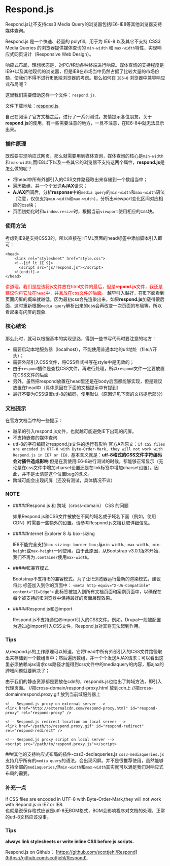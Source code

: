 # Respond.js
Respond.js让不支持css3 Media Query的浏览器包括IE6-IE8等其他浏览器支持媒体查询。

Respond.js 是一个快速、轻量的 polyfill，用于为 IE6-8 以及其它不支持 CSS3 Media Queries 的浏览器提供媒体查询的 `min-width` 和 `max-width`特性，实现响应式网页设计（Responsive Web Design）。

响应式布局，理想状态是，对PC/移动各种终端进行响应。媒体查询的支持程度是IE9+以及其他现代的浏览器，但是IE8在市场当中仍然占据了比较大量的市场份额，使我们不得不进行IE低端浏览器的考虑。那么如何在 `IE6~8` 浏览器中兼容响应式布局呢？

这里我们需要借助这样一个文件：`respond.js`.

文件下载地址：[respond.js](./assets/respond.js).

自己在阅读了官方文档之后，进行了一系列测试。友情提示各位朋友，关于<b>respond.js</b>的使用，有一些需要注意的地方，一旦不注意，在IE6-8中就无法显示出来。



### 插件原理
既然要实现响应式网页，那么就需要用到媒体查询，媒体查询的核心是`min-width` 和 `max-width`,而IE8以下以及一些其它的浏览器不支持这两个属性，<b>respond.js</b>是怎么做的呢？

* 将head中所有外部引入的CSS文件路径取出来存储到一个数组当中；
* 遍历数组，并一个个发送<b>AJAX</b>请求；
* <b>AJAX</b>回调后，分析<b>response</b>中的`media query`的`min-width`和`max-width`语法（注意，仅仅支持`min-width`和`max-width`），分析出viewport变化区间对应相应的css块；
* 页面初始化时和`window.resize`时，根据当前`viewport`使用相应的css块。

### 使用方法
考虑到IE9是支持CSS3的，所以直接在HTML页面的head标签中添加脚本引入即可：

    <head>
        <link rel="stylesheet" href="style.css">
        <!--[if lt IE 9]>
          <script src="js/respond.js"></script>
        <![endif]—>
    </head>
<span style="color: red;">讲道理，我们是应该将js文件放在html文件的最后，但是<b>repond.js</b>文件，我还是建议你将它放在`head`中，并且放在css文件的后面。</span>
越早引入越好，在IE下面看到页面闪屏的概率就越低，因为最初css会先渲染出来，如果<b>respond.js</b>加载得很后面，这时重新根据`media query`解析出来的css会再改变一次页面的布局等，所以看起来有闪屏的现象.


### 核心结论
那么此时，就可以根据基本的实现思路，得到一些书写代码时要注意的地方：
* 需要启动本地服务器（localhost），不能使用普通本地的url地址（file://开头）；
* 需要外部引入CSS文件，将CSS样式书写在style中是无效的；
* 由于`respond`插件是查找CSS文件，再进行处理，所以`respond`文件一定要放置在CSS文件的后面
* 另外，虽然把respond放置在head里还是在body后面都能够实现，但是建议放置在head中（具体原因在下面的文档提示中有提到）
* 最好不要为CSS设置utf-8的编码，使用默认（原因详见下面的文档提示部分）



### 文档提示
在官方文档当中的一些提示：
* 越早的引入respond.js文件，也就越可能避免IE下出现的闪屏。
* 不支持嵌套的媒体查询
* utf-8的字符编码对respond.js文件的运行有影响
官方API原文：`if CSS files are encoded in UTF-8 with Byte-Order-Mark, they will not work with Respond.js in IE7 or IE8.`
基本含义就是：<b>utf-8格式的CSS文件字符编码会对插件造成影响</b>
但是在我使用IE6-8进行测试的时候，都能够正常显示（无论是在css文件中增加charset设置还是在link标签中增加charset设置）。因此，并不是太清楚这个位置bug的含义。
* 跨域可能会出现闪屏（还没有测试，具体情况不详）

### NOTE

* #####Respond.js 和 跨域（cross-domain） CSS 的问题

    如果Respond.js和CSS文件被放在不同的域名或子域名下面（例如，使用CDN）时需要一些额外的设置。请参考Respond.js文档获取详细信息。

* #####Internet Explorer 8 与 box-sizing

    IE8不能完全支持`box-sizing: border-box;`与`min-width`、`max-width`、`min-height`或`max-height`一同使用。由于此原因，从Bootstrap v3.0.1版本开始，我们不再为`.container`使用`max-width`。
* #####IE兼容模式

    Bootstrap不支持IE的兼容模式。为了让IE浏览器运行最新的渲染模式，建议将此 标签加入到你的页面中：
            `<meta http-equiv="X-UA-Compatible" content="IE=Edge">`
此标签被加入到所有文档页面和案例页面中，以确保在每个被支持的IE浏览器中保持最好的页面展现效果。
* #####Respond.js和@import

    Respond.js不支持通过@import引入的CSS文件。例如，Drupal一般被配置为通过@import引入CSS文件，Respond.js对其将无法起到作用。

### Tips
从respond.js的工作原理可以知道，它将head中所有外部引入的CSS文件路径取出来存储到一个数组当中；然后遍历数组，并一个个发送AJAX请求；可以看出这里必须依赖ajax请求css路径才能得到css文件中的mediaquery的内容，那ajax的跨域问题就要解决了；

由于我们的静态资源都是要放在cdn的，responds.js也给出了跨域方法，即引入代理页面。
    //把cross-domain/respond-proxy.html 放到cdn上
    //把cross-domain/respond.proxy.gif 放到当前域服务器上
    
    <!-- Respond.js proxy on external server -->
    <link href="http://externalcdn.com/respond-proxy.html" id="respond-proxy" rel="respond-proxy" />

    <!-- Respond.js redirect location on local server -->
    <link href="/path/to/respond.proxy.gif" id="respond-redirect" rel="respond-redirect" />

    <!-- Respond.js proxy script on local server -->
    <script src="/path/to/respond.proxy.js"></script>


###其他的支持响应式布局的插件-css3-dediaqueries.js
`css3-mediaqueries.js`支持几乎所有的`media query`的语法。会出现闪屏。并不是很推荐使用，虽然能够支持全部的`mediaqueries`,但`min-width`和`max-width`其实就可以满足我们对响应式布局的需要。

### 补充一点
if CSS files are encoded in UTF-8 with Byte-Order-Mark,they will not work with Repond.js in IE7 or IE8.
<br/>
也就是说保存格式应该是utf-8无BOM格式，BOM会影响程序对文档的处理，正常的utf-8文档应该没事。


### Tips
<b>always link stylesheets or write inline CSS before js scripts.</b>

Respond.js on Github： [https://github.com/scottjehl/Respond](https://github.com/scottjehl/Respond).